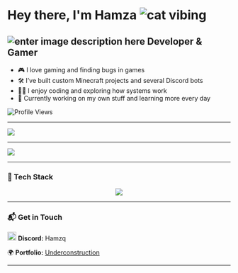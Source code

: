 
# Hey there, I'm Hamza   ![cat vibing](https://cdn.discordapp.com/emojis/862034033034526720.webp?size=32&animated=true)


##     ![enter image description here](https://cdn.discordapp.com/emojis/782495594014048266.webp?size=32)            Developer & Gamer


- 🎮 I love gaming and finding bugs in games  
- 🛠️ I’ve built custom Minecraft projects and several Discord bots  
- 👨‍💻 I enjoy coding and exploring how systems work  
- 🚀 Currently working on my own stuff and learning more every day

![Profile Views](https://komarev.com/ghpvc/?username=HamzaDavinci&label=Visitors&color=1125d9&style=flat)

---

<img src="https://github-readme-stats.vercel.app/api/top-langs/?username=HamzaDavinci&layout=compact&theme=blueberry&count_private=true&hide_border=true&line_height=25" />

---

<p >
  <img src="https://lanyard.cnrad.dev/api/462251532046303242?theme=dark&animated=true&hideDiscriminators=true&borderRadius=10px" />
</p>

---

### 🧰 Tech Stack

<p align="center">
  <img src="https://skillicons.dev/icons?i=php,python,html,css,js,tailwind,nodejs,cs,dotnet,mysql,docker,npm,angular,github,git,vscode,visualstudio,eclipse,robloxstudio,unrealengine,discord,figma,stackoverflow" />
</p>


---

### 📬 Get in Touch

<p align="left">
  <img src="https://skillicons.dev/icons?i=discord" height=20" alt="Discord Icon" />
  <strong>Discord:</strong> Hamzq  
</p>



  🌍 <strong>Portfolio:</strong> <a href="https://hamzq.dev" target="_blank" rel="noopener noreferrer">Underconstruction</a>
</p>

---

